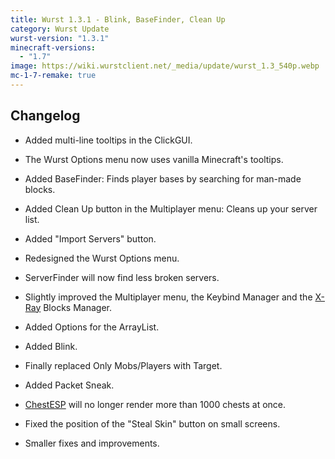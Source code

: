 ```yaml
---
title: Wurst 1.3.1 - Blink, BaseFinder, Clean Up
category: Wurst Update
wurst-version: "1.3.1"
minecraft-versions:
  - "1.7"
image: https://wiki.wurstclient.net/_media/update/wurst_1.3_540p.webp
mc-1-7-remake: true
---
```

## Changelog

- Added multi-line tooltips in the ClickGUI.

- The Wurst Options menu now uses vanilla Minecraft's tooltips.

- Added BaseFinder: Finds player bases by searching for man-made blocks.

- Added Clean Up button in the Multiplayer menu: Cleans up your server list.

- Added "Import Servers" button.

- Redesigned the Wurst Options menu.

- ServerFinder will now find less broken servers.

- Slightly improved the Multiplayer menu, the Keybind Manager and the [X-Ray](https://wiki.wurstclient.net/x-ray) Blocks Manager.

- Added Options for the ArrayList.

- Added Blink.

- Finally replaced Only Mobs/Players with Target.

- Added Packet Sneak.

- [ChestESP](https://wiki.wurstclient.net/chestesp) will no longer render more than 1000 chests at once.

- Fixed the position of the "Steal Skin" button on small screens.

- Smaller fixes and improvements.
